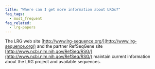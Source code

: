 ```yaml
---
title: "Where can I get more information about LRGs?"
faq_tags:
  - most_frequent
faq_related:
  - lrg-papers
---
```


The LRG web site [http://www.lrg-sequence.org/](http://www.lrg-sequence.org/) and the partner RefSeqGene site [http://www.ncbi.nlm.nih.gov/RefSeq/RSG/](http://www.ncbi.nlm.nih.gov/RefSeq/RSG/) maintain current information about the LRG project and available sequences.
